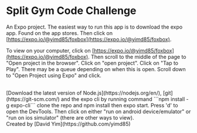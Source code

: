 # Split Gym Code Challenge

An Expo project. 
The easiest way to run this app is to download the expo app. 
Found on the app stores. 
Then click on [https://expo.io/@yimd85/foxbox](https://expo.io/@yimd85/foxbox).
<br>

To view on your computer, click on [https://expo.io/@yimd85/foxbox](https://expo.io/@yimd85/foxbox).
Then scroll to the middle of the page to "Open project in the browser". Click on "open project". 
Click on "Tap to Play". 
There may be a queue depending on when this is open. 
Scroll down to "Open Project using Expo" and click. 

<br>
[Download the latest version of Node.js](https://nodejs.org/en/), [git](https://git-scm.com/) and the expo cli by running command  ```npm install -g expo-cli```
clone the repo and npm install then expo start. 
Press 'd' to open the DevTools. 
Then click on either "run on android device/emulator" or "run on ios simulator" (there are other ways to view).

<br>
Created by [David Yim](https://github.com/yimd85)